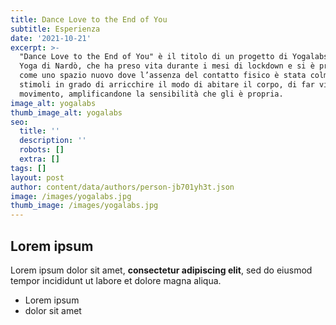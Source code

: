 ```yaml
---
title: Dance Love to the End of You
subtitle: Esperienza
date: '2021-10-21'
excerpt: >-
  "Dance Love to the End of You" è il titolo di un progetto di Yogalabs, centro
  Yoga di Nardò, che ha preso vita durante i mesi di lockdown e si è presentato
  come uno spazio nuovo dove l’assenza del contatto fisico è stata colmata da
  stimoli in grado di arricchire il modo di abitare il corpo, di far vivere il
  movimento, amplificandone la sensibilità che gli è propria. 
image_alt: yogalabs
thumb_image_alt: yogalabs
seo:
  title: ''
  description: ''
  robots: []
  extra: []
tags: []
layout: post
author: content/data/authors/person-jb701yh3t.json
image: /images/yogalabs.jpg
thumb_image: /images/yogalabs.jpg
---
```

## Lorem ipsum

Lorem ipsum dolor sit amet, **consectetur adipiscing elit**, sed do eiusmod tempor incididunt ut labore et dolore magna aliqua.

- Lorem ipsum
- dolor sit amet